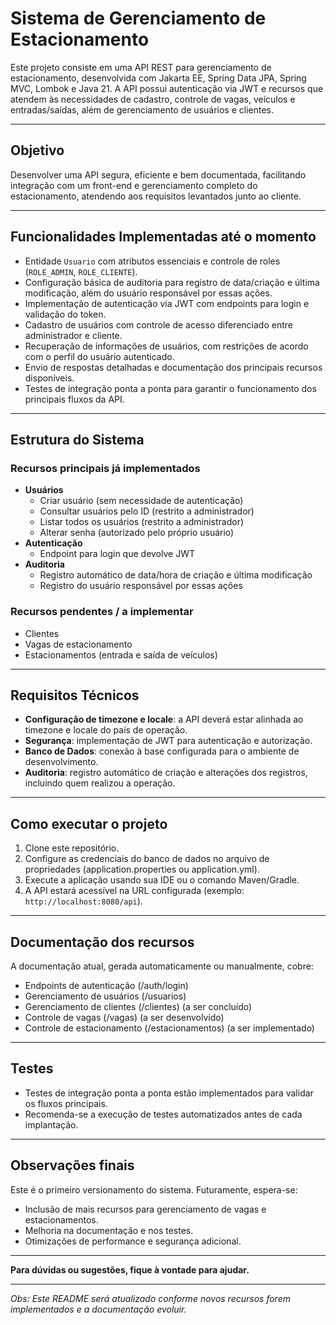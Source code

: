 # Sistema de Gerenciamento de Estacionamento

Este projeto consiste em uma API REST para gerenciamento de estacionamento, desenvolvida com Jakarta EE, Spring Data JPA, Spring MVC, Lombok e Java 21. A API possui autenticação via JWT e recursos que atendem às necessidades de cadastro, controle de vagas, veículos e entradas/saídas, além de gerenciamento de usuários e clientes.

---

## Objetivo

Desenvolver uma API segura, eficiente e bem documentada, facilitando integração com um front-end e gerenciamento completo do estacionamento, atendendo aos requisitos levantados junto ao cliente.

---

## Funcionalidades Implementadas até o momento

- Entidade `Usuario` com atributos essenciais e controle de roles (`ROLE_ADMIN`, `ROLE_CLIENTE`).
- Configuração básica de auditoria para registro de data/criação e última modificação, além do usuário responsável por essas ações.
- Implementação de autenticação via JWT com endpoints para login e validação do token.
- Cadastro de usuários com controle de acesso diferenciado entre administrador e cliente.
- Recuperação de informações de usuários, com restrições de acordo com o perfil do usuário autenticado.
- Envio de respostas detalhadas e documentação dos principais recursos disponíveis.
- Testes de integração ponta a ponta para garantir o funcionamento dos principais fluxos da API.

---

## Estrutura do Sistema

### Recursos principais já implementados
- **Usuários**
    - Criar usuário (sem necessidade de autenticação)
    - Consultar usuários pelo ID (restrito a administrador)
    - Listar todos os usuários (restrito a administrador)
    - Alterar senha (autorizado pelo próprio usuário)
- **Autenticação**
    - Endpoint para login que devolve JWT
- **Auditoria**
    - Registro automático de data/hora de criação e última modificação
    - Registro do usuário responsável por essas ações

### Recursos pendentes / a implementar
- Clientes
- Vagas de estacionamento
- Estacionamentos (entrada e saída de veículos)

---

## Requisitos Técnicos

- **Configuração de timezone e locale**: a API deverá estar alinhada ao timezone e locale do país de operação.
- **Segurança**: implementação de JWT para autenticação e autorização.
- **Banco de Dados**: conexão à base configurada para o ambiente de desenvolvimento.
- **Auditoria**: registro automático de criação e alterações dos registros, incluindo quem realizou a operação.

---

## Como executar o projeto

1. Clone este repositório.
2. Configure as credenciais do banco de dados no arquivo de propriedades (application.properties ou application.yml).
3. Execute a aplicação usando sua IDE ou o comando Maven/Gradle.
4. A API estará acessível na URL configurada (exemplo: `http://localhost:8080/api`).

---

## Documentação dos recursos

A documentação atual, gerada automaticamente ou manualmente, cobre:

- Endpoints de autenticação (/auth/login)
- Gerenciamento de usuários (/usuarios)
- Gerenciamento de clientes (/clientes) (a ser concluído)
- Controle de vagas (/vagas) (a ser desenvolvido)
- Controle de estacionamento (/estacionamentos) (a ser implementado)

---

## Testes

- Testes de integração ponta a ponta estão implementados para validar os fluxos principais.
- Recomenda-se a execução de testes automatizados antes de cada implantação.

---

## Observações finais

Este é o primeiro versionamento do sistema. Futuramente, espera-se:
- Inclusão de mais recursos para gerenciamento de vagas e estacionamentos.
- Melhoria na documentação e nos testes.
- Otimizações de performance e segurança adicional.

---

**Para dúvidas ou sugestões, fique à vontade para ajudar.**

---

*Obs: Este README será atualizado conforme novos recursos forem implementados e a documentação evoluir.*